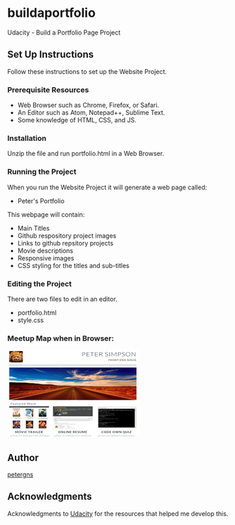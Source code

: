 # buildaportfolio
Udacity - Build a Portfolio Page Project

## Set Up Instructions
Follow these instructions to set up the Website Project.

### Prerequisite Resources
* Web Browser such as Chrome, Firefox, or Safari.
* An Editor such as Atom, Notepad++, Sublime Text.
* Some knowledge of HTML, CSS, and JS.

### Installation
Unzip the file and run portfolio.html in a Web Browser.

### Running the Project
When you run the Website Project it will generate a web page called:
<ul>
  <li>Peter's Portfolio</li>
</ul>
This webpage will contain:
<ul>
  <li>Main Titles</li>
  <li>Github respository project images</li>
  <li>Links to github repsitory projects</li>
  <li>Movie descriptions</li>
  <li>Responsive images</li>
  <li>CSS styling for the titles and sub-titles</li>
</ul>

### Editing the Project
There are two files to edit in an editor.
<ul>
  <li>portfolio.html</li>
  <li>style.css</li>
</ul>

### Meetup Map when in Browser:
![Image of Output](https://github.com/petergns/buildaportfolio/blob/master/img/buildportfolio.png)

## Author
[petergns](https://github.com/petergns)

## Acknowledgments
Acknowledgments to [Udacity](https://www.udacity.com/) for the resources that helped me develop this.
